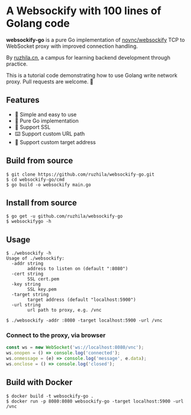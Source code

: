 # A Websockify with 100 lines of Golang code

**websockify-go** is a pure Go implementation of [novnc/websockify](https://github.com/novnc/websockify) TCP to WebSocket proxy with improved connection handling.

By [ruzhila.cn](http://ruzhila.cn/?from=github_websockify), a campus for learning backend development through practice.

This is a tutorial code demonstrating how to use Golang write network proxy. Pull requests are welcome. 👏

## Features
- 👏 Simple and easy to use
- 🐶 Pure Go implementation
- 🔐 Support SSL
- ⌨️ Support custom URL path
- 🚪 Support custom target address

## Build from source
```shell
$ git clone https://github.com/ruzhila/websockify-go.git
$ cd websockify-go/cmd
$ go build -o websockify main.go
```
## Install from source
```shell
$ go get -u github.com/ruzhila/websockify-go
$ websockifygo -h
```

## Usage
```shell
$ ./websockify -h
Usage of ./websockify:
  -addr string
        address to listen on (default ":8080")
  -cert string
        SSL cert.pem
  -key string
        SSL key.pem
  -target string
        target address (default "localhost:5900")
  -url string
        url path to proxy, e.g. /vnc

$ ./websockify -addr :8080 -target localhost:5900 -url /vnc
```
### Connect to the proxy, via browser
```javascript
const ws = new WebSocket('ws://localhost:8080/vnc');
ws.onopen = () => console.log('connected');
ws.onmessage = (e) => console.log('message', e.data);
ws.onclose = () => console.log('closed');
```

## Build with Docker
```shell
$ docker build -t websockify-go .
$ docker run -p 8080:8080 websockify-go -target localhost:5900 -url /vnc
```